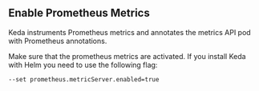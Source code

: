 ## Enable Prometheus Metrics
Keda instruments Prometheus metrics and annotates the metrics API pod with Prometheus annotations. 

Make sure that the prometheus metrics are activated. If you install Keda with Helm you need to use the following flag:
```
--set prometheus.metricServer.enabled=true
```
